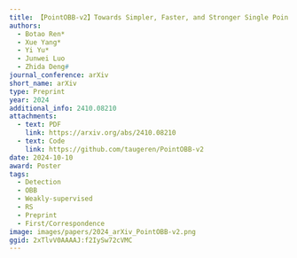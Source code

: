 ```yaml
---
title: 【PointOBB-v2】Towards Simpler, Faster, and Stronger Single Point Supervised Oriented Object Detection
authors:
  - Botao Ren*
  - Xue Yang*
  - Yi Yu*
  - Junwei Luo
  - Zhida Deng#
journal_conference: arXiv
short_name: arXiv
type: Preprint
year: 2024
additional_info: 2410.08210
attachments:
  - text: PDF
    link: https://arxiv.org/abs/2410.08210
  - text: Code
    link: https://github.com/taugeren/PointOBB-v2
date: 2024-10-10
award: Poster
tags:
  - Detection
  - OBB
  - Weakly-supervised
  - RS
  - Preprint
  - First/Correspondence
image: images/papers/2024_arXiv_PointOBB-v2.png
ggid: 2xTlvV0AAAAJ:f2IySw72cVMC
---
```

